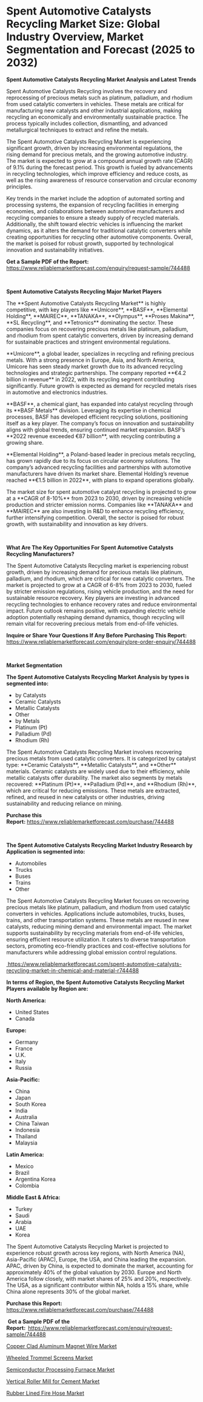 <p><h1>Spent Automotive Catalysts Recycling Market Size: Global Industry Overview, Market Segmentation and Forecast (2025 to 2032)</h1></p><p><strong>Spent Automotive Catalysts Recycling Market Analysis and Latest Trends</strong></p>
<p><p>Spent Automotive Catalysts Recycling involves the recovery and reprocessing of precious metals such as platinum, palladium, and rhodium from used catalytic converters in vehicles. These metals are critical for manufacturing new catalysts and other industrial applications, making recycling an economically and environmentally sustainable practice. The process typically includes collection, dismantling, and advanced metallurgical techniques to extract and refine the metals.</p><p>The Spent Automotive Catalysts Recycling Market is experiencing significant growth, driven by increasing environmental regulations, the rising demand for precious metals, and the growing automotive industry. The market is expected to grow at a compound annual growth rate (CAGR) of 9.1% during the forecast period. This growth is fueled by advancements in recycling technologies, which improve efficiency and reduce costs, as well as the rising awareness of resource conservation and circular economy principles.</p><p>Key trends in the market include the adoption of automated sorting and processing systems, the expansion of recycling facilities in emerging economies, and collaborations between automotive manufacturers and recycling companies to ensure a steady supply of recycled materials. Additionally, the shift toward electric vehicles is influencing the market dynamics, as it alters the demand for traditional catalytic converters while creating opportunities for recycling other automotive components. Overall, the market is poised for robust growth, supported by technological innovation and sustainability initiatives.</p></p>
<p><strong>Get a Sample PDF of the Report:&nbsp;</strong> <a href="https://www.reliablemarketforecast.com/enquiry/request-sample/744488?utm_campaign=1899&utm_medium=2&utm_source=Github&utm_content=ia&utm_term=20012025&utm_id=spent-automotive-catalysts-recycling">https://www.reliablemarketforecast.com/enquiry/request-sample/744488</a></p>
<p>&nbsp;</p>
<p><strong>Spent Automotive Catalysts Recycling Major Market Players</strong></p>
<p><p>The **Spent Automotive Catalysts Recycling Market** is highly competitive, with key players like **Umicore**, **BASF**, **Elemental Holding**, **MAIREC**, **TANAKA**, **Olympus**, **Proses Makina**, **SL Recycling**, and **Tetronics** dominating the sector. These companies focus on recovering precious metals like platinum, palladium, and rhodium from spent catalytic converters, driven by increasing demand for sustainable practices and stringent environmental regulations.</p><p>**Umicore**, a global leader, specializes in recycling and refining precious metals. With a strong presence in Europe, Asia, and North America, Umicore has seen steady market growth due to its advanced recycling technologies and strategic partnerships. The company reported **€4.2 billion in revenue** in 2022, with its recycling segment contributing significantly. Future growth is expected as demand for recycled metals rises in automotive and electronics industries.</p><p>**BASF**, a chemical giant, has expanded into catalyst recycling through its **BASF Metals** division. Leveraging its expertise in chemical processes, BASF has developed efficient recycling solutions, positioning itself as a key player. The company’s focus on innovation and sustainability aligns with global trends, ensuring continued market expansion. BASF’s **2022 revenue exceeded €87 billion**, with recycling contributing a growing share.</p><p>**Elemental Holding**, a Poland-based leader in precious metals recycling, has grown rapidly due to its focus on circular economy solutions. The company’s advanced recycling facilities and partnerships with automotive manufacturers have driven its market share. Elemental Holding’s revenue reached **€1.5 billion in 2022**, with plans to expand operations globally.</p><p>The market size for spent automotive catalyst recycling is projected to grow at a **CAGR of 8-10%** from 2023 to 2030, driven by increasing vehicle production and stricter emission norms. Companies like **TANAKA** and **MAIREC** are also investing in R&D to enhance recycling efficiency, further intensifying competition. Overall, the sector is poised for robust growth, with sustainability and innovation as key drivers.</p></p>
<p>&nbsp;</p>
<p><strong>What Are The Key Opportunities For Spent Automotive Catalysts Recycling Manufacturers?</strong></p>
<p><p>The Spent Automotive Catalysts Recycling market is experiencing robust growth, driven by increasing demand for precious metals like platinum, palladium, and rhodium, which are critical for new catalytic converters. The market is projected to grow at a CAGR of 6-8% from 2023 to 2030, fueled by stricter emission regulations, rising vehicle production, and the need for sustainable resource recovery. Key players are investing in advanced recycling technologies to enhance recovery rates and reduce environmental impact. Future outlook remains positive, with expanding electric vehicle adoption potentially reshaping demand dynamics, though recycling will remain vital for recovering precious metals from end-of-life vehicles.</p></p>
<p><strong>Inquire or Share Your Questions If Any Before Purchasing This Report:</strong> <a href="https://www.reliablemarketforecast.com/enquiry/pre-order-enquiry/744488?utm_campaign=1899&utm_medium=2&utm_source=Github&utm_content=ia&utm_term=20012025&utm_id=spent-automotive-catalysts-recycling">https://www.reliablemarketforecast.com/enquiry/pre-order-enquiry/744488</a></p>
<p>&nbsp;</p>
<p><strong>Market Segmentation</strong></p>
<p><strong>The Spent Automotive Catalysts Recycling Market Analysis by types is segmented into:</strong></p>
<p><ul><li>by Catalysts</li><li>Ceramic Catalysts</li><li>Metallic Catalysts</li><li>Other</li><li>by Metals</li><li>Platinum (Pt)</li><li>Palladium (Pd)</li><li>Rhodium (Rh)</li></ul></p>
<p><p>The Spent Automotive Catalysts Recycling Market involves recovering precious metals from used catalytic converters. It is categorized by catalyst type: **Ceramic Catalysts**, **Metallic Catalysts**, and **Other** materials. Ceramic catalysts are widely used due to their efficiency, while metallic catalysts offer durability. The market also segments by metals recovered: **Platinum (Pt)**, **Palladium (Pd)**, and **Rhodium (Rh)**, which are critical for reducing emissions. These metals are extracted, refined, and reused in new catalysts or other industries, driving sustainability and reducing reliance on mining.</p></p>
<p><strong>Purchase this Report:&nbsp;</strong><a href="https://www.reliablemarketforecast.com/purchase/744488?utm_campaign=1899&utm_medium=2&utm_source=Github&utm_content=ia&utm_term=20012025&utm_id=spent-automotive-catalysts-recycling">https://www.reliablemarketforecast.com/purchase/744488</a></p>
<p>&nbsp;</p>
<p><strong>The Spent Automotive Catalysts Recycling Market Industry Research by Application is segmented into:</strong></p>
<p><ul><li>Automobiles</li><li>Trucks</li><li>Buses</li><li>Trains</li><li>Other</li></ul></p>
<p><p>The Spent Automotive Catalysts Recycling Market focuses on recovering precious metals like platinum, palladium, and rhodium from used catalytic converters in vehicles. Applications include automobiles, trucks, buses, trains, and other transportation systems. These metals are reused in new catalysts, reducing mining demand and environmental impact. The market supports sustainability by recycling materials from end-of-life vehicles, ensuring efficient resource utilization. It caters to diverse transportation sectors, promoting eco-friendly practices and cost-effective solutions for manufacturers while addressing global emission control regulations.</p></p>
<p><a href="https://www.reliablemarketforecast.com/spent-automotive-catalysts-recycling-market-in-chemical-and-material-r744488?utm_campaign=1899&utm_medium=2&utm_source=Github&utm_content=ia&utm_term=20012025&utm_id=spent-automotive-catalysts-recycling">&nbsp;https://www.reliablemarketforecast.com/spent-automotive-catalysts-recycling-market-in-chemical-and-material-r744488</a></p>
<p><strong>In terms of Region, the Spent Automotive Catalysts Recycling Market Players available by Region are:</strong></p>
<p>
    <p> <strong> North America: </strong>
        <ul>
            <li>United States</li>
            <li>Canada</li>
        </ul>
        </p> 
    <p> <strong> Europe: </strong>
        <ul>
            <li>Germany</li>
            <li>France</li>
            <li>U.K.</li>
            <li>Italy</li>
            <li>Russia</li>
        </ul>
        </p> 
    <p> <strong> Asia-Pacific: </strong>
        <ul>
            <li>China</li>
            <li>Japan</li>
            <li>South Korea</li>
            <li>India</li>
            <li>Australia</li>
            <li>China Taiwan</li>
            <li>Indonesia</li>
            <li>Thailand</li>
            <li>Malaysia</li>
        </ul>
        </p> 
    <p> <strong> Latin America: </strong>
        <ul>
            <li>Mexico</li>
            <li>Brazil</li>
            <li>Argentina Korea</li>
            <li>Colombia</li>
        </ul>
        </p> 
    <p> <strong> Middle East & Africa: </strong>
        <ul>
            <li>Turkey</li>
            <li>Saudi</li>
            <li>Arabia</li>
            <li>UAE</li>
            <li>Korea</li>
        </ul>
    </p>
    </p>
<p><p>The Spent Automotive Catalysts Recycling Market is projected to experience robust growth across key regions, with North America (NA), Asia-Pacific (APAC), Europe, the USA, and China leading the expansion. APAC, driven by China, is expected to dominate the market, accounting for approximately 40% of the global valuation by 2030. Europe and North America follow closely, with market shares of 25% and 20%, respectively. The USA, as a significant contributor within NA, holds a 15% share, while China alone represents 30% of the global market.</p></p>
<p><strong>Purchase this Report: </strong><a href="https://www.reliablemarketforecast.com/purchase/744488?utm_campaign=1899&utm_medium=2&utm_source=Github&utm_content=ia&utm_term=20012025&utm_id=spent-automotive-catalysts-recycling">https://www.reliablemarketforecast.com/purchase/744488</a></p>
<p>&nbsp;<strong>Get a Sample PDF of the Report:&nbsp;&nbsp;</strong><a href="https://www.reliablemarketforecast.com/enquiry/request-sample/744488?utm_campaign=1899&utm_medium=2&utm_source=Github&utm_content=ia&utm_term=20012025&utm_id=spent-automotive-catalysts-recycling">https://www.reliablemarketforecast.com/enquiry/request-sample/744488</a></p>
<p><strong></strong></p>
<p><p><a href="https://www.linkedin.com/pulse/copper-clad-aluminum-magnet-wire-market-report-expected-cagr-wcdpe?utm_campaign=1899&utm_medium=2&utm_source=Github&utm_content=ia&utm_term=20012025&utm_id=spent-automotive-catalysts-recycling">Copper Clad Aluminum Magnet Wire Market</a></p><p><a href="https://www.linkedin.com/pulse/wheeled-trommel-screens-market-surge-131-cagr-growth-2032-lskbc?utm_campaign=1899&utm_medium=2&utm_source=Github&utm_content=ia&utm_term=20012025&utm_id=spent-automotive-catalysts-recycling">Wheeled Trommel Screens Market</a></p><p><a href="https://www.linkedin.com/pulse/in-depth-review-semiconductor-processing-furnace-market-uaq7c?utm_campaign=1899&utm_medium=2&utm_source=Github&utm_content=ia&utm_term=20012025&utm_id=spent-automotive-catalysts-recycling">Semiconductor Processing Furnace Market</a></p><p><a href="https://www.linkedin.com/pulse/detailed-vertical-roller-mill-cement-market-report-2025-2032-pgtbe?utm_campaign=1899&utm_medium=2&utm_source=Github&utm_content=ia&utm_term=20012025&utm_id=spent-automotive-catalysts-recycling">Vertical Roller Mill for Cement Market</a></p><p><a href="https://www.linkedin.com/pulse/impact-change-trends-global-rubber-lined-fire-hose-market-surpassed-uciee?utm_campaign=1899&utm_medium=2&utm_source=Github&utm_content=ia&utm_term=20012025&utm_id=spent-automotive-catalysts-recycling">Rubber Lined Fire Hose Market</a></p></p>